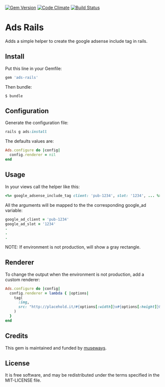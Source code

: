 [![Gem Version](https://badge.fury.io/rb/ads-rails.svg)](http://badge.fury.io/rb/ads-rails) [![Code Climate](https://codeclimate.com/github/museways/ads-rails/badges/gpa.svg)](https://codeclimate.com/github/museways/ads-rails) [![Build Status](https://travis-ci.org/museways/ads-rails.svg?branch=0.1.1)](https://travis-ci.org/museways/ads-rails)

# Ads Rails

Adds a simple helper to create the google adsense include tag in rails.

## Install

Put this line in your Gemfile:
```ruby
gem 'ads-rails'
```

Then bundle:

    $ bundle

## Configuration

Generate the configuration file:
```ruby
rails g ads:install
```

The defaults values are:
```ruby
Ads.configure do |config|
  config.renderer = nil
end
```

## Usage

In your views call the helper like this:
```ruby
<%= google_adsense_include_tag client: 'pub-1234', slot: '1234', ... %>
```

All the arguments will be mapped to the the corresponding google_ad variable:
```ruby
google_ad_client = 'pub-1234'
google_ad_slot = '1234'
.
.
.
```

NOTE: If environment is not production, will show a gray rectangle.

## Renderer

To change the output when the environment is not production, add a custom renderer:
```ruby
Ads.configure do |config|
  config.renderer = lambda { |options|
    tag(
      :img,
      src: "http://placehold.it/#{options[:width]}x#{options[:height]}&text=Adsense"
    )
  }
end
```

## Credits

This gem is maintained and funded by [museways](http://museways.com).

## License

It is free software, and may be redistributed under the terms specified in the MIT-LICENSE file.
